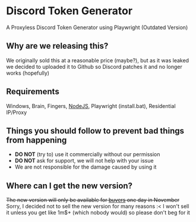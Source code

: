 # Discord Token Generator
A Proxyless Discord Token Generator using Playwright (Outdated Version)

## Why are we releasing this?
We originally sold this at a reasonable price (maybe?), but as it was leaked we decided to uploaded it to Github so Discord patches it and no longer works (hopefully)

## Requirements
Windows, Brain, Fingers, [NodeJS](https://nodejs.org/en/), Playwright (install.bat), Residential IP/Proxy

## Things you should follow to prevent bad things from happening
- **DO NOT** (try to) use it commercially without our permission
- **DO NOT** ask for support, we will not help with your issue
- We are not responsible for the damage caused by using it

## Where can I get the new version?
~~The new version will only be available for [buyers](https://guildplus.xyz/?c=537) one day in November~~
Sorry, I decided not to sell the new version for many reasons :<
I won't sell it unless you get like 1m$+ (which nobody would) so please don't beg for it
